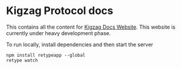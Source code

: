 # Kigzag Protocol docs

This contains all the content for [Kigzag Docs Website](https://docs.kigzag.com). This website is currently under heavy development phase.

To run locally, install dependencies and then start the server
```
npm install retypeapp --global
retype watch
```